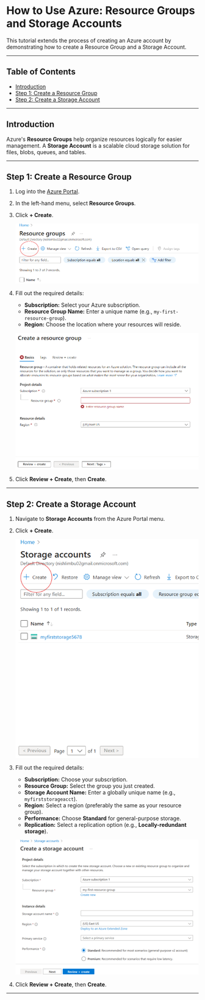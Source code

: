 # How to Use Azure: Resource Groups and Storage Accounts

This tutorial extends the process of creating an Azure account by demonstrating how to create a Resource Group and a Storage Account.

---

## Table of Contents
- [Introduction](#introduction)
- [Step 1: Create a Resource Group](#step-1-create-a-resource-group)
- [Step 2: Create a Storage Account](#step-2-create-a-storage-account)

---

## Introduction

Azure's **Resource Groups** help organize resources logically for easier management. A **Storage Account** is a scalable cloud storage solution for files, blobs, queues, and tables.

---

## Step 1: Create a Resource Group

1. Log into the [Azure Portal](https://portal.azure.com).
2. In the left-hand menu, select **Resource Groups**.
3. Click **+ Create**.

   ![Create Resource Group Button](../images/create-resource-group-button.png)

4. Fill out the required details:
   - **Subscription:** Select your Azure subscription.
   - **Resource Group Name:** Enter a unique name (e.g., `my-first-resource-group`).
   - **Region:** Choose the location where your resources will reside.

   ![Resource Group Form](../images/resource-group-form.png)

5. Click **Review + Create**, then **Create**.

---

## Step 2: Create a Storage Account

1. Navigate to **Storage Accounts** from the Azure Portal menu.
2. Click **+ Create**.

   ![Create Storage Account Button](../images/create-storage-account-button.png)

3. Fill out the required details:
   - **Subscription:** Choose your subscription.
   - **Resource Group:** Select the group you just created.
   - **Storage Account Name:** Enter a globally unique name (e.g., `myfirststorageacct`).
   - **Region:** Select a region (preferably the same as your resource group).
   - **Performance:** Choose **Standard** for general-purpose storage.
   - **Replication:** Select a replication option (e.g., **Locally-redundant storage**).

   ![Storage Account Form](../images/storage-account-form.png)

4. Click **Review + Create**, then **Create**.

---
